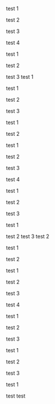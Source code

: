 test 1

test 2

test 3


test 4

test 1

test 2

<a name="test1"></a>
test 3 test 1

test 1

test 2

test 3

test 1

test 2

test 1

test 2

test 3


test 4

test 1

test 2

test 3

test 1

test 2
<a name="test2"></a>
test 3 test 2

test 1

test 2


test 1

test 2

test 3


test 4

test 1

test 2

test 3

test 1

test 2

test 3

test 1


<a name="test3"></a>
test test 